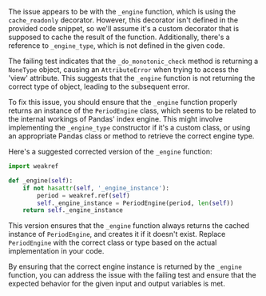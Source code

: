 The issue appears to be with the `_engine` function, which is using the `cache_readonly` decorator. However, this decorator isn't defined in the provided code snippet, so we'll assume it's a custom decorator that is supposed to cache the result of the function. Additionally, there's a reference to `_engine_type`, which is not defined in the given code.

The failing test indicates that the `_do_monotonic_check` method is returning a `NoneType` object, causing an `AttributeError` when trying to access the 'view' attribute. This suggests that the `_engine` function is not returning the correct type of object, leading to the subsequent error.

To fix this issue, you should ensure that the `_engine` function properly returns an instance of the `PeriodEngine` class, which seems to be related to the internal workings of Pandas' index engine. This might involve implementing the `_engine_type` constructor if it's a custom class, or using an appropriate Pandas class or method to retrieve the correct engine type.

Here's a suggested corrected version of the `_engine` function:

```python
import weakref

def _engine(self):
    if not hasattr(self, '_engine_instance'):
        period = weakref.ref(self)
        self._engine_instance = PeriodEngine(period, len(self))
    return self._engine_instance
```

This version ensures that the `_engine` function always returns the cached instance of `PeriodEngine`, and creates it if it doesn't exist. Replace `PeriodEngine` with the correct class or type based on the actual implementation in your code.

By ensuring that the correct engine instance is returned by the `_engine` function, you can address the issue with the failing test and ensure that the expected behavior for the given input and output variables is met.